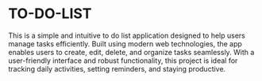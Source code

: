 # TO-DO-LIST
 This is a simple and intuitive to do list application designed to help users manage tasks efficiently. Built using modern web technologies, the app enables users to create, edit, delete, and organize tasks seamlessly. With a user-friendly interface and robust functionality, this project is ideal for tracking daily activities, setting reminders, and staying productive.
